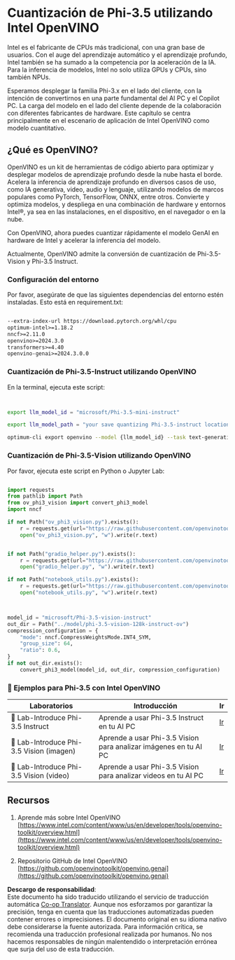 <!--
CO_OP_TRANSLATOR_METADATA:
{
  "original_hash": "3139a6a82f357a9f90f1fe51c4caf65a",
  "translation_date": "2025-03-27T08:30:02+00:00",
  "source_file": "md\\01.Introduction\\04\\UsingIntelOpenVINOQuantifyingPhi.md",
  "language_code": "es"
}
-->
# **Cuantización de Phi-3.5 utilizando Intel OpenVINO**

Intel es el fabricante de CPUs más tradicional, con una gran base de usuarios. Con el auge del aprendizaje automático y el aprendizaje profundo, Intel también se ha sumado a la competencia por la aceleración de la IA. Para la inferencia de modelos, Intel no solo utiliza GPUs y CPUs, sino también NPUs.

Esperamos desplegar la familia Phi-3.x en el lado del cliente, con la intención de convertirnos en una parte fundamental del AI PC y el Copilot PC. La carga del modelo en el lado del cliente depende de la colaboración con diferentes fabricantes de hardware. Este capítulo se centra principalmente en el escenario de aplicación de Intel OpenVINO como modelo cuantitativo.

## **¿Qué es OpenVINO?**

OpenVINO es un kit de herramientas de código abierto para optimizar y desplegar modelos de aprendizaje profundo desde la nube hasta el borde. Acelera la inferencia de aprendizaje profundo en diversos casos de uso, como IA generativa, video, audio y lenguaje, utilizando modelos de marcos populares como PyTorch, TensorFlow, ONNX, entre otros. Convierte y optimiza modelos, y despliega en una combinación de hardware y entornos Intel®, ya sea en las instalaciones, en el dispositivo, en el navegador o en la nube.

Con OpenVINO, ahora puedes cuantizar rápidamente el modelo GenAI en hardware de Intel y acelerar la inferencia del modelo.

Actualmente, OpenVINO admite la conversión de cuantización de Phi-3.5-Vision y Phi-3.5 Instruct.

### **Configuración del entorno**

Por favor, asegúrate de que las siguientes dependencias del entorno estén instaladas. Esto está en requirement.txt:

```txt

--extra-index-url https://download.pytorch.org/whl/cpu
optimum-intel>=1.18.2
nncf>=2.11.0
openvino>=2024.3.0
transformers>=4.40
openvino-genai>=2024.3.0.0

```

### **Cuantización de Phi-3.5-Instruct utilizando OpenVINO**

En la terminal, ejecuta este script:

```bash


export llm_model_id = "microsoft/Phi-3.5-mini-instruct"

export llm_model_path = "your save quantizing Phi-3.5-instruct location"

optimum-cli export openvino --model {llm_model_id} --task text-generation-with-past --weight-format int4 --group-size 128 --ratio 0.6  --sym  --trust-remote-code {llm_model_path}


```

### **Cuantización de Phi-3.5-Vision utilizando OpenVINO**

Por favor, ejecuta este script en Python o Jupyter Lab:

```python

import requests
from pathlib import Path
from ov_phi3_vision import convert_phi3_model
import nncf

if not Path("ov_phi3_vision.py").exists():
    r = requests.get(url="https://raw.githubusercontent.com/openvinotoolkit/openvino_notebooks/latest/notebooks/phi-3-vision/ov_phi3_vision.py")
    open("ov_phi3_vision.py", "w").write(r.text)


if not Path("gradio_helper.py").exists():
    r = requests.get(url="https://raw.githubusercontent.com/openvinotoolkit/openvino_notebooks/latest/notebooks/phi-3-vision/gradio_helper.py")
    open("gradio_helper.py", "w").write(r.text)

if not Path("notebook_utils.py").exists():
    r = requests.get(url="https://raw.githubusercontent.com/openvinotoolkit/openvino_notebooks/latest/utils/notebook_utils.py")
    open("notebook_utils.py", "w").write(r.text)



model_id = "microsoft/Phi-3.5-vision-instruct"
out_dir = Path("../model/phi-3.5-vision-128k-instruct-ov")
compression_configuration = {
    "mode": nncf.CompressWeightsMode.INT4_SYM,
    "group_size": 64,
    "ratio": 0.6,
}
if not out_dir.exists():
    convert_phi3_model(model_id, out_dir, compression_configuration)

```

### **🤖 Ejemplos para Phi-3.5 con Intel OpenVINO**

| Laboratorios    | Introducción | Ir |
| -------- | ------- |  ------- |
| 🚀 Lab-Introduce Phi-3.5 Instruct  | Aprende a usar Phi-3.5 Instruct en tu AI PC    |  [Ir](../../../../../code/09.UpdateSamples/Aug/intel-phi35-instruct-zh.ipynb)    |
| 🚀 Lab-Introduce Phi-3.5 Vision (imagen) | Aprende a usar Phi-3.5 Vision para analizar imágenes en tu AI PC      |  [Ir](../../../../../code/09.UpdateSamples/Aug/intel-phi35-vision-img.ipynb)    |
| 🚀 Lab-Introduce Phi-3.5 Vision (video)   | Aprende a usar Phi-3.5 Vision para analizar videos en tu AI PC    |  [Ir](../../../../../code/09.UpdateSamples/Aug/intel-phi35-vision-video.ipynb)    |

## **Recursos**

1. Aprende más sobre Intel OpenVINO [https://www.intel.com/content/www/us/en/developer/tools/openvino-toolkit/overview.html](https://www.intel.com/content/www/us/en/developer/tools/openvino-toolkit/overview.html)

2. Repositorio GitHub de Intel OpenVINO [https://github.com/openvinotoolkit/openvino.genai](https://github.com/openvinotoolkit/openvino.genai)

**Descargo de responsabilidad**:  
Este documento ha sido traducido utilizando el servicio de traducción automática [Co-op Translator](https://github.com/Azure/co-op-translator). Aunque nos esforzamos por garantizar la precisión, tenga en cuenta que las traducciones automatizadas pueden contener errores o imprecisiones. El documento original en su idioma nativo debe considerarse la fuente autorizada. Para información crítica, se recomienda una traducción profesional realizada por humanos. No nos hacemos responsables de ningún malentendido o interpretación errónea que surja del uso de esta traducción.